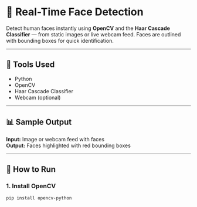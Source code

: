 # 🎯 Real-Time Face Detection

Detect human faces instantly using **OpenCV** and the **Haar Cascade Classifier** — from static images or live webcam feed. Faces are outlined with bounding boxes for quick identification.

---

## 🧪 Tools Used

- Python  
- OpenCV  
- Haar Cascade Classifier  
- Webcam (optional)  

---

## 📊 Sample Output

**Input:** Image or webcam feed with faces  
**Output:** Faces highlighted with red bounding boxes  

---

## 🚀 How to Run

### 1. Install OpenCV
```bash
pip install opencv-python


